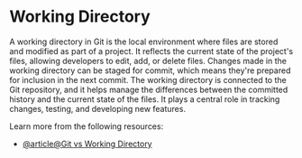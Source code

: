 # Working Directory

A working directory in Git is the local environment where files are stored and modified as part of a project. It reflects the current state of the project's files, allowing developers to edit, add, or delete files. Changes made in the working directory can be staged for commit, which means they're prepared for inclusion in the next commit. The working directory is connected to the Git repository, and it helps manage the differences between the committed history and the current state of the files. It plays a central role in tracking changes, testing, and developing new features.

Learn more from the following resources:

- [@article@Git vs Working Directory](https://codesweetly.com/git-vs-working-directory/)